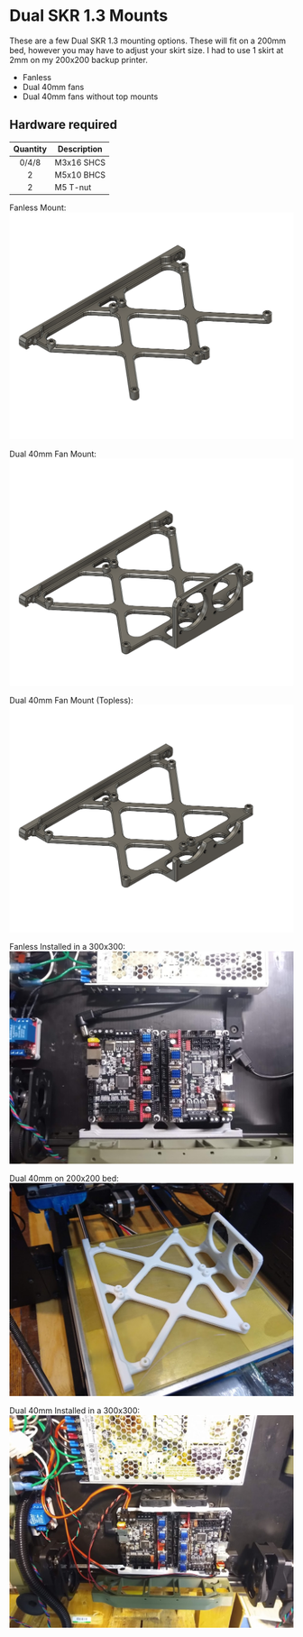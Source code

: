 # Dual SKR 1.3 Mounts

These are a few Dual SKR 1.3 mounting options. These will fit on a 200mm bed, however you may have to adjust your skirt size. I had to use 1 skirt at 2mm on my 200x200 backup printer.

- Fanless
- Dual 40mm fans
- Dual 40mm fans without top mounts

## Hardware required

| Quantity | Description |
|:--------:|-------------|
| 0/4/8 | M3x16 SHCS |
| 2 | M5x10 BHCS |
| 2 | M5 T-nut |

Fanless Mount:
![Fanless Mount](Dual_SKR_1.3_Mount.png)

Dual 40mm Fan Mount:
![Dual 40mm Fan Mount](Dual_SKR_1.3_Mount_40mm_fans.png)

Dual 40mm Fan Mount (Topless):
![Dual 40mm Fan Mount (Topless)](Dual_SKR_1.3_Mount_40mm_fans_Topless.png)

Fanless Installed in a 300x300:
![Fanless Installed](Fanless_Installed.jpg)

Dual 40mm on 200x200 bed:
![Dual 40mm on bed](Dual_40mm_bed.jpg)

Dual 40mm Installed in a 300x300:
![Dual 40mm Installed](Dual_40mm_Installed.jpg)
